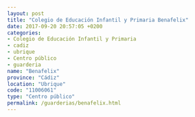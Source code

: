 ```yaml
---
layout: post
title: "Colegio de Educación Infantil y Primaria Benafelix"
date: 2017-09-20 20:57:05 +0200
categories:
- Colegio de Educación Infantil y Primaria
- cadiz
- ubrique
- Centro público
- guarderia
name: "Benafelix"
province: "Cádiz"
location: "Ubrique"
code: "11006061"
type: "Centro público"
permalink: /guarderias/benafelix.html
---
```

